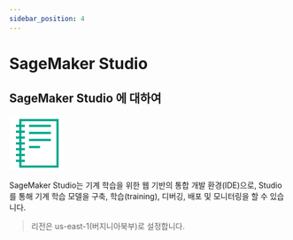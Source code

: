 ```yaml
---
sidebar_position: 4
---
```


# SageMaker Studio

## SageMaker Studio 에 대하여
![SageMaker_Notebook](../../static/img/sgmaker_notebook.svg)

SageMaker Studio는 기계 학습을 위한 웹 기반의 통합 개발 환경(IDE)으로, Studio를 통해 기계 학습 모델을 구축, 학습(training), 디버깅, 배포 및 모니터링을 할 수 있습니다. 

> 리전은 us-east-1(버지니아북부)로 설정합니다.